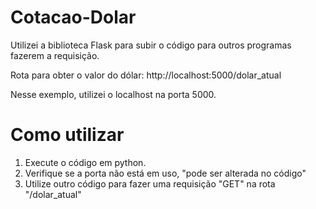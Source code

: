# Cotacao-Dolar

Utilizei a biblioteca Flask para subir o código para outros programas fazerem a requisição.

Rota para obter o valor do dólar: http://localhost:5000/dolar_atual

Nesse exemplo, utilizei o localhost na porta 5000.

# Como utilizar

1. Execute o código em python.
2. Verifique se a porta não está em uso, "pode ser alterada no código"
3. Utilize outro código para fazer uma requisição "GET" na rota "/dolar_atual"
